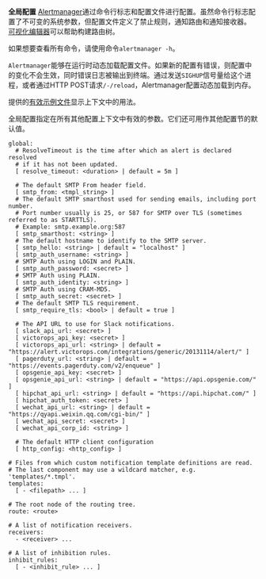 **全局配置**
[Alertmanager](https://github.com/prometheus/alertmanager)通过命令行标志和配置文件进行配置。虽然命令行标志配置了不可变的系统参数，但配置文件定义了禁止规则，通知路由和通知接收器。
[可视化编辑器](https://prometheus.io/webtools/alerting/routing-tree-editor)可以帮助构建路由树。

如果想要查看所有命令，请使用命令`alertmanager -h`。

`Alertmanager`能够在运行时动态加载配置文件。如果新的配置有错误，则配置中的变化不会生效，同时错误日志被输出到终端。通过发送`SIGHUP`信号量给这个进程，或者通过HTTP POST请求`/-/reload`，Alertmanager配置动态加载到内存。

提供的[有效示例文件](https://github.com/prometheus/alertmanager/blob/master/doc/examples/simple.yml)显示上下文中的用法。

全局配置指定在所有其他配置上下文中有效的参数。它们还可用作其他配置节的默认值。
```
global:
  # ResolveTimeout is the time after which an alert is declared resolved
  # if it has not been updated.
  [ resolve_timeout: <duration> | default = 5m ]

  # The default SMTP From header field.
  [ smtp_from: <tmpl_string> ]
  # The default SMTP smarthost used for sending emails, including port number.
  # Port number usually is 25, or 587 for SMTP over TLS (sometimes referred to as STARTTLS).
  # Example: smtp.example.org:587
  [ smtp_smarthost: <string> ]
  # The default hostname to identify to the SMTP server.
  [ smtp_hello: <string> | default = "localhost" ]
  [ smtp_auth_username: <string> ]
  # SMTP Auth using LOGIN and PLAIN.
  [ smtp_auth_password: <secret> ]
  # SMTP Auth using PLAIN.
  [ smtp_auth_identity: <string> ]
  # SMTP Auth using CRAM-MD5. 
  [ smtp_auth_secret: <secret> ]
  # The default SMTP TLS requirement.
  [ smtp_require_tls: <bool> | default = true ]

  # The API URL to use for Slack notifications.
  [ slack_api_url: <secret> ]
  [ victorops_api_key: <secret> ]
  [ victorops_api_url: <string> | default = "https://alert.victorops.com/integrations/generic/20131114/alert/" ]
  [ pagerduty_url: <string> | default = "https://events.pagerduty.com/v2/enqueue" ]
  [ opsgenie_api_key: <secret> ]
  [ opsgenie_api_url: <string> | default = "https://api.opsgenie.com/" ]
  [ hipchat_api_url: <string> | default = "https://api.hipchat.com/" ]
  [ hipchat_auth_token: <secret> ]
  [ wechat_api_url: <string> | default = "https://qyapi.weixin.qq.com/cgi-bin/" ]
  [ wechat_api_secret: <secret> ]
  [ wechat_api_corp_id: <string> ]

  # The default HTTP client configuration
  [ http_config: <http_config> ]

# Files from which custom notification template definitions are read.
# The last component may use a wildcard matcher, e.g. 'templates/*.tmpl'.
templates:
  [ - <filepath> ... ]

# The root node of the routing tree.
route: <route>

# A list of notification receivers.
receivers:
  - <receiver> ...

# A list of inhibition rules.
inhibit_rules:
  [ - <inhibit_rule> ... ]
```